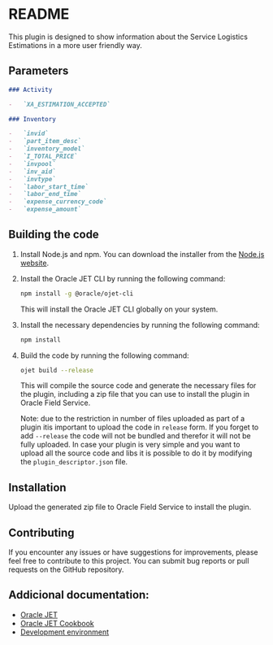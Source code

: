 # README

This plugin is designed to show information about the Service Logistics Estimations in a more user friendly way.

## Parameters

```markdown
### Activity

-   `XA_ESTIMATION_ACCEPTED`

### Inventory

-   `invid`
-   `part_item_desc`
-   `inventory_model`
-   `I_TOTAL_PRICE`
-   `invpool`
-   `inv_aid`
-   `invtype`
-   `labor_start_time`
-   `labor_end_time`
-   `expense_currency_code`
-   `expense_amount`
```

## Building the code

1. Install Node.js and npm. You can download the installer from the [Node.js website](https://nodejs.org/).
2. Install the Oracle JET CLI by running the following command:

    ```bash
    npm install -g @oracle/ojet-cli
    ```

    This will install the Oracle JET CLI globally on your system.

3. Install the necessary dependencies by running the following command:

    ```bash
    npm install
    ```

4. Build the code by running the following command:

    ```bash
    ojet build --release
    ```

    This will compile the source code and generate the necessary files for the plugin, including a zip file that you can use to install the plugin in Oracle Field Service.

    Note: due to the restriction in number of files uploaded as part of a plugin itis important to upload the code in `release` form. If you forget to add `--release` the code will not be bundled and therefor it will not be fully uploaded. In case your plugin is very simple and you want to upload all the source code and libs it is possible to do it by modifying the `plugin_descriptor.json` file.

## Installation

Upload the generated zip file to Oracle Field Service to install the plugin.

## Contributing

If you encounter any issues or have suggestions for improvements, please feel free to contribute to this project. You can submit bug reports or pull requests on the GitHub repository.

## Addicional documentation:

-   [Oracle JET](https://www.oracle.com/webfolder/technetwork/jet/index.html)
-   [Oracle JET Cookbook](https://www.oracle.com/webfolder/technetwork/jet/jetCookbook.html)
-   [Development environment](https://docs.oracle.com/en/middleware/developer-tools/jet/15.1/vdom/get-started-virtual-dom-architecture-oracle-jet.html#GUID-ED9C053F-76CE-4D3A-93D3-C2E45202D26C)
